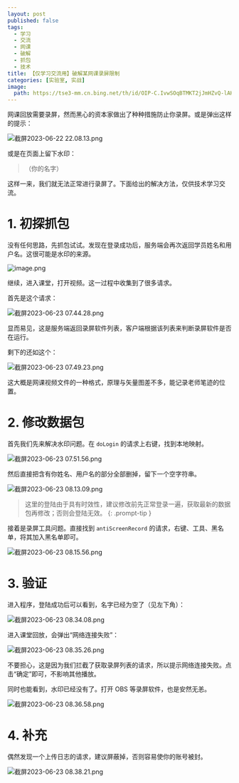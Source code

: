 ```yaml
---
layout: post
published: false
tags:
  - 学习
  - 交流
  - 网课
  - 破解
  - 抓包
  - 技术
title: 【仅学习交流用】破解某网课录屏限制
categories: [实验室, 实战]
image:
  path: https://tse3-mm.cn.bing.net/th/id/OIP-C.IvwSOqBTMKT2jJmHZvQ-lAHaEK
---
```


网课回放需要录屏，然而黑心的资本家做出了种种措施防止你录屏。或是弹出这样的提示：

![截屏2023-06-22 22.08.13.png](https://s2.loli.net/2023/06/22/g75FXiMWnhUoazV.png)

或是在页面上留下水印：

> （你的名字）

这样一来，我们就无法正常进行录屏了。下面给出的解决方法，仅供技术学习交流。

# 1. 初探抓包

没有任何思路，先抓包试试。发现在登录成功后，服务端会再次返回学员姓名和用户名。这很可能是水印的来源。

![image.png](https://s2.loli.net/2023/06/22/DOo6hGKwW5LsylE.png)

继续，进入课堂，打开视频。这一过程中收集到了很多请求。

首先是这个请求：

![截屏2023-06-23 07.44.28.png](https://s2.loli.net/2023/06/23/dXtLAy9PI2neGYR.png)

显而易见，这是服务端返回录屏软件列表，客户端根据该列表来判断录屏软件是否在运行。

剩下的还如这个：

![截屏2023-06-23 07.49.23.png](https://s2.loli.net/2023/06/23/yaNhZiG3Ho9Xqnw.png)

这大概是网课视频文件的一种格式，原理与矢量图差不多，能记录老师笔迹的位置。

# 2. 修改数据包

首先我们先来解决水印问题。在 `doLogin` 的请求上右键，找到本地映射。

![截屏2023-06-23 07.51.56.png](https://s2.loli.net/2023/06/23/nfhEVPNkLM5imRj.png)

然后直接把含有你姓名、用户名的部分全部删掉，留下一个空字符串。

![截屏2023-06-23 08.13.09.png](https://s2.loli.net/2023/06/23/TIgWPznSO1MtcQp.png)

> 这里的登陆由于具有时效性，建议修改前先正常登录一遍，获取最新的数据包再修改；否则会登陆无效。
{: .prompt-tip }

接着是录屏工具问题。直接找到 `antiScreenRecord` 的请求，右键、工具、黑名单，将其加入黑名单即可。

![截屏2023-06-23 08.15.56.png](https://s2.loli.net/2023/06/23/t1lQIfyRXw4J7EU.png)

# 3. 验证

进入程序，登陆成功后可以看到，名字已经为空了（见左下角）：

![截屏2023-06-23 08.34.08.png](https://s2.loli.net/2023/06/23/4nO7RDswkSqlbdp.png)

进入课堂回放，会弹出“网络连接失败”：

![截屏2023-06-23 08.35.26.png](https://s2.loli.net/2023/06/23/eqWIbzN2EYoS9yH.png)

不要担心，这是因为我们拦截了获取录屏列表的请求，所以提示网络连接失败。点击“确定”即可，不影响其他播放。

同时也能看到，水印已经没有了。打开 OBS 等录屏软件，也是安然无恙。

![截屏2023-06-23 08.36.58.png](https://s2.loli.net/2023/06/23/KuYyNHpO6oicZMf.png)

# 4. 补充

偶然发现一个上传日志的请求，建议屏蔽掉，否则容易使你的账号被封。

![截屏2023-06-23 08.38.21.png](https://s2.loli.net/2023/06/23/6xeYbu54rqntwcM.png)
